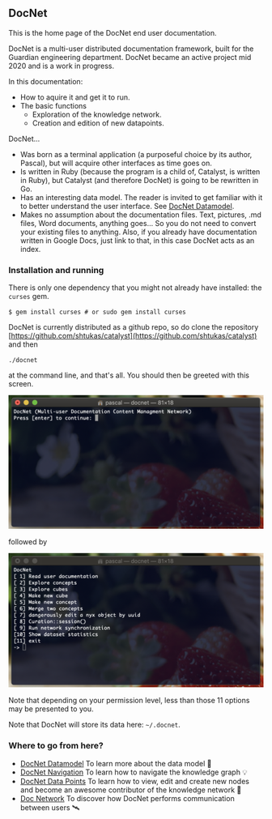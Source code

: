 ## DocNet

This is the home page of the DocNet end user documentation.

DocNet is a multi-user distributed documentation framework, built for the Guardian engineering department. DocNet became an active project mid 2020 and is a work in progress.

In this documentation:

- How to aquire it and get it to run.
- The basic functions 
	- Exploration of the knowledge network.
	- Creation and edition of new datapoints.

DocNet...

- Was born as a terminal application (a purposeful choice by its author, Pascal), but will acquire other interfaces as time goes on. 
- Is written in Ruby (because the program is a child of, Catalyst, is written in Ruby), but Catalyst (and therefore DocNet) is going to be rewritten in Go.
- Has an interesting data model. The reader is invited to get familiar with it to better understand the user interface. See [DocNet Datamodel](DocNetDatamodel.md).
- Makes no assumption about the documentation files. Text, pictures, .md files, Word documents, anything goes... So you do not need to convert your existing files to anything. Also, if you already have documentation written in Google Docs, just link to that, in this case DocNet acts as an index.

### Installation and running

There is only one dependency that you might not already have installed: the `curses` gem.

```
$ gem install curses # or sudo gem install curses
```

DocNet is currently distributed as a github repo, so do clone the repository [https://github.com/shtukas/catalyst](https://github.com/shtukas/catalyst) and then 

```
./docnet
```

at the command line, and that's all. You should then be greeted with this screen.

![](images/1595716867.png)

followed by 

![](images/1595716977.png)

Note that depending on your permission level, less than those 11 options may be presented to you. 

Note that DocNet will store its data here: `~/.docnet`.

### Where to go from here?

- [DocNet Datamodel](DocNetDatamodel.md) To learn more about the data model 📐
- [DocNet Navigation](DocNetSearchAndNavigation.md) To learn how to navigate the knowledge graph 💡
- [DocNet Data Points](DocNetPoints.md) To learn how to view, edit and create new nodes and become an awesome contributor of the knowledge network 👏
- [Doc Network](DocNetwork.md) To discover how DocNet performs communication between users 🛰
